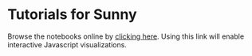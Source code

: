 # Tutorials for Sunny

Browse the notebooks online by [clicking here](http://nbviewer.org/github/SunnySuite/SunnyTutorials/tree/main/tutorials/). Using this link will enable interactive Javascript visualizations.
